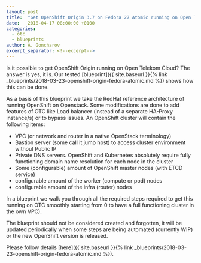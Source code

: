 ```yaml
---
layout: post
title:  "Get OpenShift Origin 3.7 on Fedora 27 Atomic running on Open Telekom Cloud"
date:   2018-04-17 08:00:00 +0100
categories:
  - otc
  - blueprints
author: A. Goncharov
excerpt_separator: <!--excerpt-->
---
```


Is it possible to get OpenShift Origin running on Open Telekom Cloud? The answer is yes, it is. Our tested [blueprint]({{ site.baseurl }}{% link _blueprints/2018-03-23-openshift-origin-fedora-atomic.md %}) shows how this can be done.

<!--excerpt-->

As a basis of this blueprint we take the RedHat reference architecture of running OpenShift on Openstack. Some modifications are done to add features of OTC like Load balancer (instead of a separate HA-Proxy instance/s) or to bypass issues. An OpenShift cluster will contain the following items:
* VPC (or network and router in a native OpenStack terminology)
* Bastion server (some call it jump host) to access cluster environment without Public IP
* Private DNS servers. OpenShift and Kubernetes absolutely require fully functioning domain name resolution for each node in the cluster
* Some (configurable) amount of OpenShift master nodes (with ETCD service)
* configurable amount of the worker (compute or pod) nodes
* configurable amount of the infra (router) nodes

In a blueprint we walk you through all the required steps required to get this running on OTC smoothly starting from 0 to have a full functioning cluster in the own VPC).

The blueprint should not be considered created and forgotten, it will be updated periodically when some steps are being automated (currently WIP) or the new OpenShift version is released.

Please follow details [here]({{ site.baseurl }}{% link _blueprints/2018-03-23-openshift-origin-fedora-atomic.md %}).
